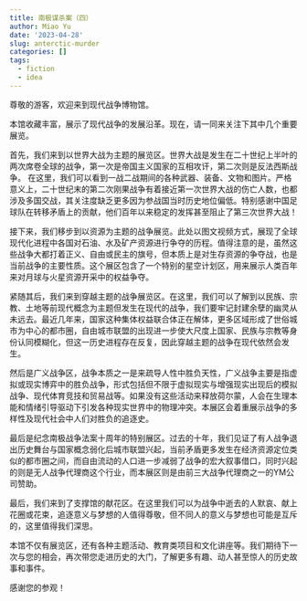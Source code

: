```yaml
---
title: 南极谋杀案（四）
author: Miao Yu
date: '2023-04-28'
slug: anterctic-murder
categories: []
tags:
  - fiction
  - idea
---
```


尊敬的游客，欢迎来到现代战争博物馆。

本馆收藏丰富，展示了现代战争的发展沿革。现在，请一同来关注下其中几个重要展览。 

首先，我们来到以世界大战为主题的展览区。世界大战是发生在二十世纪上半叶的两次席卷全球的战争，第一次是帝国主义国家的互相攻讦，第二次则是反法西斯战争。 在这里，我们可以看到一战二战期间的各种武器、装备、文物和图片。严格意义上，二十世纪末的第二次刚果战争有着接近第一次世界大战的伤亡人数，也都涉及多国交战，其关注度缺乏更多因为参战国当时历史地位偏低。特别感谢中国足球队在转移矛盾上的贡献，他们百年以来稳定的发挥甚至阻止了第三次世界大战！ 

接下来，我们移步到以资源为主题的战争展览。此处以图文视频方式，展现了全球现代化进程中各国对石油、水及矿产资源进行争夺的历程。值得注意的是，虽然这些战争大都打着正义、自由或民主的旗号，但本质上是对生存资源的争夺战，也是当前战争的主要性质。这个展区包含了一个特别的星空计划区，用来展示人类百年来对月球与火星资源开采中的权益争夺。 

紧随其后，我们来到穿越主题的战争展览区。在这里，我们可以了解到以民族、宗教、土地等前现代概念为主题但发生在现代的战争，我们要牢记封建余孽的幽灵从未远去。最近几年来，国家这种集体权益联合体正在解体，更多区域形成了世俗城市为中心的都市圈，自由城市联盟的出现进一步使大尺度上国家、民族与宗教等身份认同模糊化，但这一历史进程存在反复，因此穿越主题的战争在现代依然会发生。

然后是广义战争区，战争本质之一是来疏导人性中胜负天性，广义战争主要是指虚拟或现实博弈中的胜负战争，形式包括但不限于虚拟现实与增强现实出现后的模拟战争、现代体育竞技和贸易战等。如果没有这些活动来释放荷尔蒙，人会在生理本能和情绪引导驱动下引发各种现实世界中的物理冲突。本展区会着重展示战争的多样性及现代社会中人们对胜负的追逐史。

最后是纪念南极战争法案十周年的特别展区。过去的十年，我们见证了有人战争退出历史舞台与国家概念弱化后城市联盟兴起，当前矛盾更多发生在经济资源定位类似的都市圈之间，而自由流动的人口进一步减弱了战争的宏大叙事借口，同时兴起的则是无人战争代理商这个行业，而本展区则是由前三大战争代理商之一的YM公司赞助。

最后，我们来到了支撑馆的献花区。在这里我们可以为战争中逝去的人默哀、献上花圈或花束，追逐意义与梦想的人值得尊敬，但不同人的意义与梦想也可能是互斥的，这里值得我们深思。 

本馆不仅有展览区，还有各种主题活动、教育类项目和文化讲座等。我们期待下一次与您的相会，再次带您走进历史的大门，了解更多有趣、动人甚至惊人的历史故事和事件。 

感谢您的参观！
